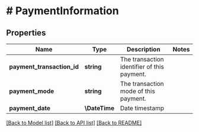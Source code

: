 # # PaymentInformation

## Properties

Name | Type | Description | Notes
------------ | ------------- | ------------- | -------------
**payment_transaction_id** | **string** | The transaction identifier of this payment. |
**payment_mode** | **string** | The transaction mode of this payment. |
**payment_date** | **\DateTime** | Date timestamp |

[[Back to Model list]](../../README.md#models) [[Back to API list]](../../README.md#endpoints) [[Back to README]](../../README.md)
